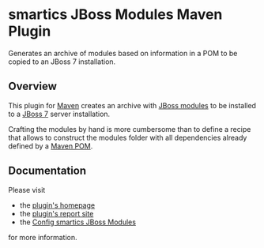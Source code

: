 smartics JBoss Modules Maven Plugin
===================================

Generates an archive of modules based on information in a POM to be copied to an JBoss 7 installation.

## Overview

This plugin for [Maven](http://maven.apache.org/) creates an archive with [JBoss modules](https://docs.jboss.org/author/display/MODULES/Home) to be installed to a [JBoss 7](https://www.jboss.org/jbossas) server installation.

Crafting the modules by hand is more cumbersome than to define a recipe that allows to construct the modules folder with all dependencies already defined by a [Maven POM](http://maven.apache.org/pom.html).

## Documentation

Please visit

  * the [plugin's homepage](https://www.smartics.eu/confluence/display/SJBMMP/)
  * the [plugin's report site](https://www.smartics.eu/smartics-jboss-modules-maven-plugin/)
  * the [Config smartics JBoss Modules](https://github.com/smartics/config-smartics-jboss-modules)

for more information.